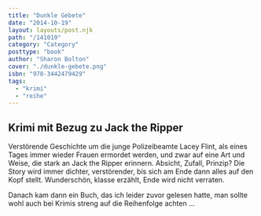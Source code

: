 ```yaml
---
title: "Dunkle Gebete"
date: "2014-10-19"
layout: layouts/post.njk
path: "/141019"
category: "Category"
posttype: "book"
author: "Sharon Bolton"
cover: "./dunkle-gebete.png"
isbn: "978-3442479429"
tags:
  - "krimi"
  - "reihe"
---
```

## Krimi mit Bezug zu Jack the Ripper

Verstörende Geschichte um die junge Polizeibeamte Lacey Flint, als eines Tages immer wieder Frauen ermordet werden, und zwar auf eine Art und Weise, die stark an Jack the Ripper erinnern. Absicht, Zufall, Prinzip? Die Story wird immer dichter, verstörender, bis sich am Ende dann alles auf den Kopf stellt. Wunderschön, klasse erzählt, Ende wird nicht verraten.

Danach kam dann ein Buch, das ich leider zuvor gelesen hatte, man sollte wohl auch bei Krimis streng auf die Reihenfolge achten ...
